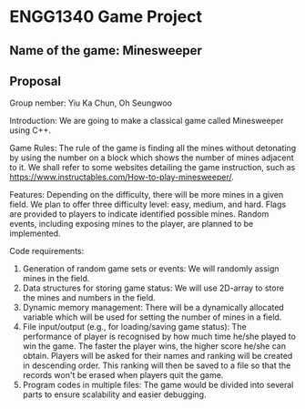 # ENGG1340 Game Project
## Name of the game: Minesweeper
## Proposal

Group nember: Yiu Ka Chun, Oh Seungwoo

Introduction: We are going to make a classical game called Minesweeper using C++. 

Game Rules: The rule of the game is finding all the mines without detonating by using the number on a block which shows the number of mines adjacent to it. We shall refer to some websites detailing the game instruction, such as https://www.instructables.com/How-to-play-minesweeper/.

Features: Depending on the difficulty, there will be more mines in a given field. We plan to offer three difficulty level: easy, medium, and hard. Flags are provided to players to indicate identified possible mines. Random events, including exposing mines to the player, are planned to be implemented.

Code requirements:
1. Generation of random game sets or events: We will randomly assign mines in the field.
2. Data structures for storing game status: We will use 2D-array to store the mines and numbers in the field.
3. Dynamic memory management: There will be a dynamically allocated variable which will be used for setting the number of mines in a field.
4. File input/output (e.g., for loading/saving game status): The performance of player is recognised by how much time he/she played to win the game. The faster the player wins, the higher score he/she can obtain. Players will be asked for their names and ranking will be created in descending order. This ranking will then be saved to a file so that the records won't be erased when players quit the game.
5. Program codes in multiple files: The game would be divided into several parts to ensure scalability and easier debugging.
